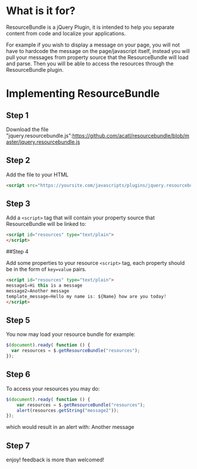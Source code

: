 # What is it for?

ResourceBundle is a jQuery Plugin, it is intended to help you separate content from code and localize your applications. 

For example if you wish to display a message on your page, you will not have to hardcode the message on the page/javascript itself, instead you will pull your messages from property source that the ResourceBundle will load and parse. Then you will be able to access the resources through the ResourceBundle plugin.

# Implementing ResourceBundle 

## Step 1

Download the file "jquery.resourcebundle.js":https://github.com/acatl/resourcebundle/blob/master/jquery.resourcebundle.js 

## Step 2

Add the file to your HTML 

```html
<script src="https://yoursite.com/javascripts/plugins/jquery.resourcebundle.js" type="text/javascript"></script> 
```

## Step 3

Add a `<script>` tag that will contain your property source that ResourceBundle will be linked to:

```html
<script id="resources" type="text/plain">
</script>
```

##Step 4

Add some properties to your resource `<script>` tag, each property should be in the form of `key=value` pairs.

```html
<script id="resources" type="text/plain">
message1=Hi this is a message
message2=Another message
template_message=Hello my name is: ${Name} how are you today?
</script>
```

## Step 5

You now may load your resource bundle for example: 

```js
$(document).ready( function () {
  var resources = $.getResourceBundle("resources");
});
```

## Step 6

To access your resources you may do:

```js
$(document).ready( function () {
	var resources = $.getResourceBundle("resources");
	alert(resources.getString("message2"));
});
```
which would result in an alert with: Another message

## Step 7

enjoy! feedback is more than welcomed!
















